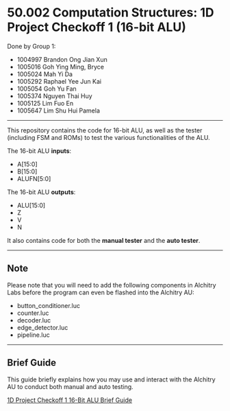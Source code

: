 # 50.002 Computation Structures: 1D Project Checkoff 1 (16-bit ALU)

Done by Group 1:
- 1004997	Brandon Ong Jian Xun
- 1005016	Goh Ying Ming, Bryce
- 1005024	Mah Yi Da
- 1005292	Raphael Yee Jun Kai
- 1005054	Goh Yu Fan
- 1005374	Nguyen Thai Huy
- 1005125	Lim Fuo En
- 1005647	Lim Shu Hui Pamela
---
This repository contains the code for 16-bit ALU, as well as the tester (including FSM and ROMs) to test the various functionalities of the ALU. 

The 16-bit ALU **inputs**:
- A[15:0]
- B[15:0]
- ALUFN[5:0]

The 16-bit ALU **outputs**:
- ALU[15:0]
- Z
- V
- N

It also contains code for both the **manual tester** and the **auto tester**.

---

## Note
Please note that you will need to add the following components in Alchitry Labs before the program can even be flashed into the Alchitry AU:
- button_conditioner.luc
- counter.luc
- decoder.luc
- edge_detector.luc
- pipeline.luc

---

## Brief Guide
This guide briefly explains how you may use and interact with the Alchitry AU to conduct both manual and auto testing.

[1D Project Checkoff 1 16-Bit ALU Brief Guide](https://sutdapac-my.sharepoint.com/:b:/g/personal/fuoen_lim_mymail_sutd_edu_sg/Ea4JRWW2MLRErhvWa-UvjVABTkIhC3XJgveD8p0zVkvC5w?e=SDg9yQ)
